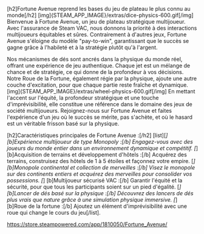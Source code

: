 [h2]Fortune Avenue reprend les bases du jeu de plateau le plus connu au monde[/h2]
[img]{STEAM_APP_IMAGE}/extras/dice-physics-600.gif[/img]
Bienvenue à Fortune Avenue, un jeu de plateau stratégique multijoueur. Avec l'assurance de Steam VAC, nous donnons la priorité à des interactions multijoueurs équitables et sûres. Contrairement à d'autres jeux, Fortune Avenue s'éloigne du modèle "pay-to-win", garantissant que le succès se gagne grâce à l'habileté et à la stratégie plutôt qu'à l'argent.

Nos mécanismes de dés sont ancrés dans la physique du monde réel, offrant une expérience de jeu authentique. Chaque jet est un mélange de chance et de stratégie, ce qui donne de la profondeur à vos décisions. Notre Roue de la Fortune, également régie par la physique, ajoute une autre couche d'excitation, pour que chaque partie reste fraîche et dynamique.
[img]{STEAM_APP_IMAGE}/extras/wheel-physics-600.gif[/img]
En mettant l'accent sur l'équité, la profondeur stratégique et une touche d'imprévisibilité, elle constitue une référence dans le domaine des jeux de société multijoueurs.
Rejoignez-nous sur Fortune Avenue et faites l'expérience d'un jeu où le succès se mérite, pas s'achète, et où le hasard est un véritable frisson basé sur la physique.

[h2]Caractéristiques principales de Fortune Avenue :[/h2]
[list][*] [b]Expérience multijoueur de type Monopoly :[/b] Engagez-vous avec des joueurs du monde entier dans un environnement dynamique et compétitif.
[*] [b]Acquisition de terrains et développement d'hôtels :[/b] Acquérez des terrains, construisez des hôtels de 1 à 5 étoiles et façonnez votre empire.
[*] [b]Monopole continental et collection de merveilles :[/b] Visez le monopole sur des continents entiers et acquérez des merveilles pour consolider vos possessions.
[*] [b]Multijoueur sécurisé VAC :[/b] Garantir l'équité et la sécurité, pour que tous les participants soient sur un pied d'égalité.
[*] [b]Lancer de dés basé sur la physique :[/b] Découvrez des lancers de dés plus vrais que nature grâce à une simulation physique immersive.
[*] [b]Roue de la fortune :[/b] Ajoutez un élément d'imprévisibilité avec une roue qui change le cours du jeu[/list].

https://store.steampowered.com/app/1810050/Fortune_Avenue/